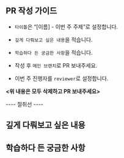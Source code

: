 ## PR 작성 가이드

- `타이틀`은 “[이름] - 이번 주 주제”로 설정합니다.

- `깊게 다뤄보고 싶은 내용`을 적습니다.

- `학습하다 든 궁금한 사항`을 적습니다.

- 작성 후 `메인 브랜치`로 PR 보내주세요.

- 이번 주 진행자를 `reviewer`로 설정합니다.

**<위 내용은 모두 삭제하고 PR 보내주세요>**

---- 절취선 ----

## 깊게 다뤄보고 싶은 내용

## 학습하다 든 궁금한 사항
